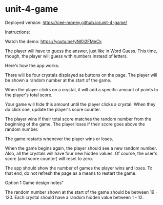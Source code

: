 # unit-4-game
Deployed version: https://cee-money.github.io/unit-4-game/

Instructions: 

Watch the demo: https://youtu.be/yNI0l2FMeCk

The player will have to guess the answer, just like in Word Guess. This time, though, the player will guess with numbers instead of letters. 

Here's how the app works:


There will be four crystals displayed as buttons on the page.
The player will be shown a random number at the start of the game.

When the player clicks on a crystal, it will add a specific amount of points to the player's total score. 


Your game will hide this amount until the player clicks a crystal.
When they do click one, update the player's score counter.


The player wins if their total score matches the random number from the beginning of the game.
The player loses if their score goes above the random number.

The game restarts whenever the player wins or loses.


When the game begins again, the player should see a new random number. Also, all the crystals will have four new hidden values. Of course, the user's score (and score counter) will reset to zero.

The app should show the number of games the player wins and loses. To that end, do not refresh the page as a means to restart the game.



Option 1 Game design notes"

The random number shown at the start of the game should be between 19 - 120.
Each crystal should have a random hidden value between 1 - 12.

